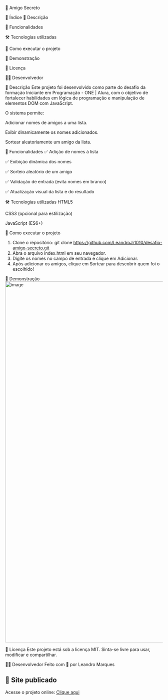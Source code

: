 🎁 Amigo Secreto

🧭 Índice
📌 Descrição

🧠 Funcionalidades

🛠️ Tecnologias utilizadas

🚀 Como executar o projeto

📸 Demonstração

📄 Licença

👨‍💻 Desenvolvedor

📌 Descrição
Este projeto foi desenvolvido como parte do desafio da formação Iniciante em Programação - ONE | Alura, com o objetivo de fortalecer habilidades em lógica de programação e manipulação de elementos DOM com JavaScript.

O sistema permite:

Adicionar nomes de amigos a uma lista.

Exibir dinamicamente os nomes adicionados.

Sortear aleatoriamente um amigo da lista.

🧠 Funcionalidades
✅ Adição de nomes à lista

✅ Exibição dinâmica dos nomes

✅ Sorteio aleatório de um amigo

✅ Validação de entrada (evita nomes em branco)

✅ Atualização visual da lista e do resultado

🛠️ Tecnologias utilizadas
HTML5

CSS3 (opcional para estilização)

JavaScript (ES6+)

🚀 Como executar o projeto
1. Clone o repositório: git clone https://github.com/LeandroJr1010/desafio-amigo-secreto.git
2. Abra o arquivo index.html em seu navegador.
3. Digite os nomes no campo de entrada e clique em Adicionar.
4. Após adicionar os amigos, clique em Sortear para descobrir quem foi o escolhido!

📸 Demonstração
<img width="1659" height="1156" alt="image" src="https://github.com/user-attachments/assets/7db32652-77ba-482f-8ff1-420dd09e6828" />

📄 Licença
Este projeto está sob a licença MIT. Sinta-se livre para usar, modificar e compartilhar.

👨‍💻 Desenvolvedor
Feito com 💙 por Leandro Marques

## 🔗 Site publicado

Acesse o projeto online: [Clique aqui](https://leandrojr1010.github.io/desafio-amigo-secreto/)
